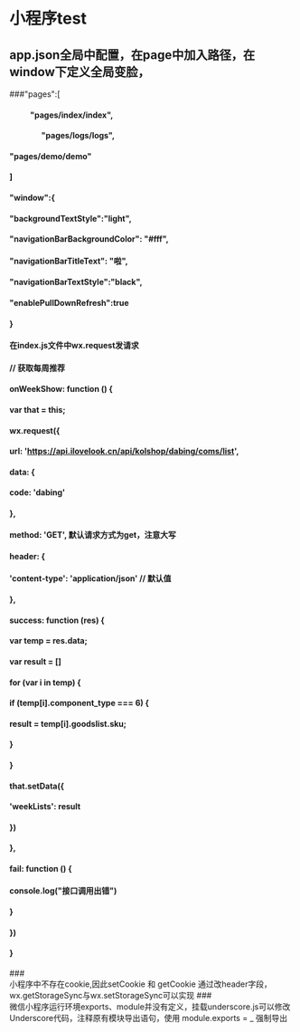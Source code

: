 # 小程序test
## app.json全局中配置，在page中加入路径，在window下定义全局变脸，
###"pages":[
####            "pages/index/index",  
####                  "pages/logs/logs",
####                  "pages/demo/demo"
####               ]
####              "window":{
####                  "backgroundTextStyle":"light",
####                  "navigationBarBackgroundColor": "#fff",
####                  "navigationBarTitleText": "啦",
####                  "navigationBarTextStyle":"black",
####                  "enablePullDownRefresh":true
####                }
#### 
#### 在index.js文件中wx.request发请求            
#### // 获取每周推荐
####  onWeekShow: function () {
####    var that = this;
####    wx.request({
####      url: 'https://api.ilovelook.cn/api/kolshop/dabing/coms/list',
####      data: {
####        code: 'dabing'
####      },
####      method: 'GET',      默认请求方式为get，注意大写
####      header: {
####        'content-type': 'application/json' // 默认值
####      },
####      success: function (res) {
####        var temp = res.data;
####        var result = []
####        for (var i in temp) {
####          if (temp[i].component_type === 6) {
####            result = temp[i].goodslist.sku;
####          }
####        }
####       that.setData({
####          'weekLists': result
####        })
####      },
####      fail: function () {
####        console.log("接口调用出错")
####      }
####    })
####  }

###<br/>小程序中不存在cookie,因此setCookie 和 getCookie 通过改header字段，wx.getStorageSync与wx.setStorageSync可以实现
###<br/>微信小程序运行环境exports、module并没有定义，挂载underscore.js可以修改Underscore代码，注释原有模块导出语句，使用       module.exports = _ 强制导出
#
#
#
#
#

